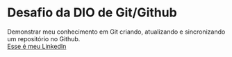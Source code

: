 # Desafio da DIO de Git/Github
Demonstrar meu conhecimento em Git criando, atualizando e sincronizando um repositório no Github.<br/>
[Esse é meu LinkedIn](linkedin.com/in/mauricioc83/)
